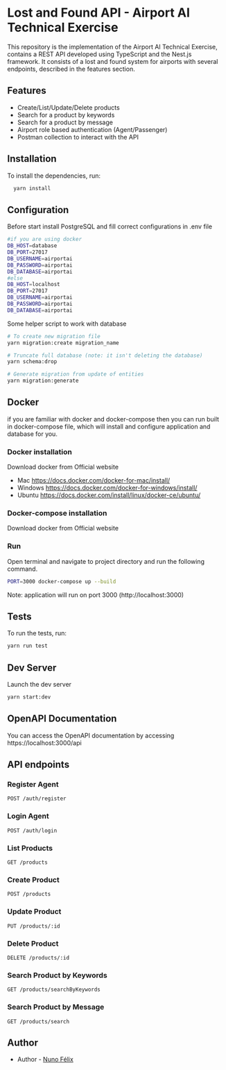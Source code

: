 # Lost and Found API - Airport AI Technical Exercise

This repository is the implementation of the Airport AI Technical Exercise, contains a REST API developed using TypeScript and the Nest.js framework. It consists of a lost and found system for airports with several endpoints, described in the features section.

## Features
- Create/List/Update/Delete products
- Search for a product by keywords
- Search for a product by message
- Airport role based authentication (Agent/Passenger)
- Postman collection to interact with the API

## Installation

To install the dependencies, run:

```bash
  yarn install
```

## Configuration

Before start install PostgreSQL and fill correct configurations in .env file
```bash
#if you are using docker
DB_HOST=database
DB_PORT=27017
DB_USERNAME=airportai
DB_PASSWORD=airportai
DB_DATABASE=airportai
#else 
DB_HOST=localhost
DB_PORT=27017
DB_USERNAME=airportai
DB_PASSWORD=airportai
DB_DATABASE=airportai
```

Some helper script to work with database
```bash
# To create new migration file
yarn migration:create migration_name

# Truncate full database (note: it isn't deleting the database)
yarn schema:drop

# Generate migration from update of entities
yarn migration:generate 
```

## Docker
if you are familiar with docker and docker-compose then you can run built in docker-compose file, which will install and configure application and database for you.

### Docker installation
Download docker from Official website

- Mac https://docs.docker.com/docker-for-mac/install/
- Windows https://docs.docker.com/docker-for-windows/install/
- Ubuntu https://docs.docker.com/install/linux/docker-ce/ubuntu/

### Docker-compose installation
Download docker from Official website

### Run
Open terminal and navigate to project directory and run the following command.

```bash
PORT=3000 docker-compose up --build
```
Note: application will run on port 3000 (http://localhost:3000)

## Tests
To run the tests, run:
```bash
yarn run test
```

## Dev Server
Launch the dev server
```bash
yarn start:dev
```

## OpenAPI Documentation
You can access the OpenAPI documentation by accessing https://localhost:3000/api

## API endpoints

### Register Agent
`POST /auth/register`

### Login Agent
`POST /auth/login`

### List Products
`GET /products`

### Create Product
`POST /products`

### Update Product
`PUT /products/:id`

### Delete Product
`DELETE /products/:id`

### Search Product by Keywords
`GET /products/searchByKeywords`

### Search Product by Message
`GET /products/search`

## Author
- Author - [Nuno Félix](https://github.com/nunomfelix)